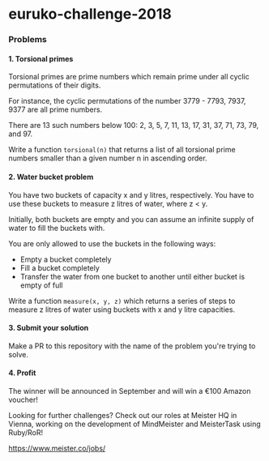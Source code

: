 # euruko-challenge-2018

### Problems

#### 1. Torsional primes
Torsional primes are prime numbers which remain prime under all cyclic permutations of their digits.

For instance, the cyclic permutations of the number 3779 - 7793, 7937, 9377 are all prime numbers.

There are 13 such numbers below 100: 2, 3, 5, 7, 11, 13, 17, 31, 37, 71, 73, 79, and 97.

Write a function `torsional(n)` that returns a list of all torsional prime numbers smaller than a given number n in ascending order.

#### 2. Water bucket problem
You have two buckets of capacity x and y litres, respectively. You have to use these buckets to measure z litres of water, where z < y.

Initially, both buckets are empty and you can assume an infinite supply of water to fill the buckets with.

You are only allowed to use the buckets in the following ways:
* Empty a bucket completely
* Fill a bucket completely
* Transfer the water from one bucket to another until either bucket is empty of full

Write a function `measure(x, y, z)` which returns a series of steps to measure z litres of water using buckets with x and y litre capacities.

#### 3. Submit your solution
Make a PR to this repository with the name of the problem you're trying to solve.

#### 4. Profit
The winner will be announced in September and will win a €100 Amazon voucher!

Looking for further challenges? Check out our roles at Meister HQ in Vienna, working on the development of MindMeister and MeisterTask using Ruby/RoR!

https://www.meister.co/jobs/
